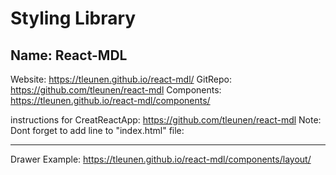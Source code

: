 # Styling Library

## Name: React-MDL

Website: https://tleunen.github.io/react-mdl/
GitRepo: https://github.com/tleunen/react-mdl
Components: https://tleunen.github.io/react-mdl/components/

instructions for CreatReactApp: https://github.com/tleunen/react-mdl
Note: Dont forget to add line to "index.html" file: <link rel="stylesheet" href="https://fonts.googleapis.com/icon?family=Material+Icons"> 



---------------------------------------------------

Drawer Example: https://tleunen.github.io/react-mdl/components/layout/